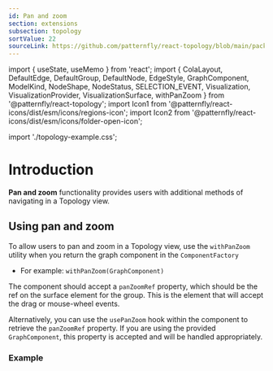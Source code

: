 ```yaml
---
id: Pan and zoom
section: extensions
subsection: topology
sortValue: 22
sourceLink: https://github.com/patternfly/react-topology/blob/main/packages/module/patternfly-docs/content/examples/TopologyPanZoomDemo.tsx
---
```


import { useState, useMemo } from 'react';
import {
  ColaLayout,
  DefaultEdge,
  DefaultGroup,
  DefaultNode,
  EdgeStyle,
  GraphComponent,
  ModelKind,
  NodeShape,
  NodeStatus,
  SELECTION_EVENT,
  Visualization,
  VisualizationProvider,
  VisualizationSurface,
  withPanZoom
} from '@patternfly/react-topology';
import Icon1 from '@patternfly/react-icons/dist/esm/icons/regions-icon';
import Icon2 from '@patternfly/react-icons/dist/esm/icons/folder-open-icon';

import './topology-example.css';

# Introduction

**Pan and zoom** functionality provides users with additional methods of navigating in a Topology view.

## Using pan and zoom

To allow users to pan and zoom in a Topology view, use the `withPanZoom` utility when you return the graph component in the `ComponentFactory`
  - For example: `withPanZoom(GraphComponent)`

The component should accept a `panZoomRef` property, which should be the ref on the surface element for the group. This is the element that will accept the drag or mouse-wheel events.

Alternatively, you can use the `usePanZoom` hook within the component to retrieve the `panZoomRef` property. If you are using the provided `GraphComponent`, this property is accepted and will be handled appropriately.

### Example

```ts file='./TopologyPanZoomDemo.tsx'
```
